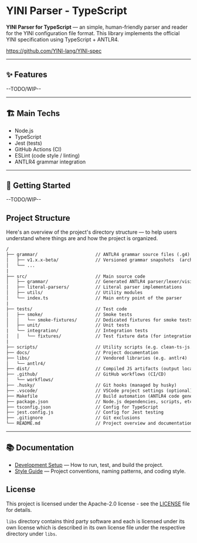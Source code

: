 # YINI Parser - TypeScript

**YINI Parser for TypeScript** — an simple, human-friendly parser and reader for the YINI configuration file format. This library implements the official YINI specification using TypeScript + ANTLR4.

https://github.com/YINI-lang/YINI-spec

---

## ✨ Features
--TODO/WIP--

---

## 🏗 Main Techs
- Node.js
- TypeScript
- Jest (tests)
- GitHub Actions (CI)
- ESLint (code style / linting)
- ANTLR4 grammar integration

---

## 🚀 Getting Started
--TODO/WIP--

## Project Structure
Here's an overview of the project's directory structure — to help users understand where things are and how the project is organized.

```txt
/
├── grammar/                      // ANTLR4 grammar source files (.g4)
│   ├── v1.x.x-beta/              // Versioned grammar snapshots  (archived)
│   └── ...
|
├── src/                          // Main source code
│   ├── grammar/                  // Generated ANTLR4 parser/lexer/visitor (.ts)
│   ├── literal-parsers/          // Literal parser implementations
│   ├── utils/                    // Utility modules
│   └── index.ts                  // Main entry point of the parser
|
├── tests/                        // Test code
│   ├── smoke/                    // Smoke tests
│   │   └── smoke-fixtures/       // Dedicated fixtures for smoke tests
│   ├── unit/                     // Unit tests
|   └── integration/              // Integration tests
│   │   └── fixtures/             // Test fixture data (for integration tests)
|
├── scripts/                      // Utility scripts (e.g. clean-ts-js.sh)
├── docs/                         // Project documentation
├── libs/                         // Vendored libraries (e.g. antlr4)
│   └── antlr4/
├── dist/                         // Compiled JS artifacts (output local directory)
├── .github/                      // GitHub workflows (CI/CD)
│   └── workflows/
├── .husky/                       // Git hooks (managed by husky)
├── .vscode/                      // VSCode project settings (optional)
├── Makefile                      // Build automation (ANTLR4 code generation, etc.)
├── package.json                  // Node.js dependencies, scripts, etc.
├── tsconfig.json                 // Config for TypeScript
├── jest.config.js                // Config for Jest testing
├── .gitignore                    // Git exclusions
└── README.md                     // Project overview and documentation
```

---

## 📚 Documentation

- [Development Setup](./docs/Development%20Setup.md) — How to run, test, and build the project.
- [Style Guide](./docs/Style%20Guide.md) — Project conventions, naming patterns, and coding style.

## License
This project is licensed under the Apache-2.0 license - see the [LICENSE](<./LICENSE>) file for details.

`libs` directory contains third party software and each is licensed under its own license which is described in its own license file under the respective directory under `libs`.
